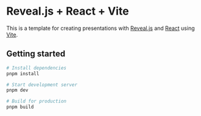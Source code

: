 # Reveal.js + React + Vite

This is a template for creating presentations with [Reveal.js](https://revealjs.com/) and [React](https://reactjs.org/) using [Vite](https://vitejs.dev/).

## Getting started

```bash
# Install dependencies
pnpm install

# Start development server
pnpm dev

# Build for production
pnpm build
```
